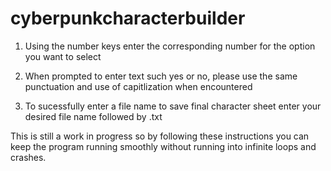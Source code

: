 # cyberpunkcharacterbuilder

1. Using the number keys enter the corresponding number for the option you want to select

2. When prompted to enter text such yes or no, please use the same punctuation and use of capitlization when encountered

3. To sucessfully enter a file name to save final character sheet enter your desired file name followed by .txt

This is still a work in progress so by following these instructions you can keep the program running smoothly without running into infinite loops and crashes.
